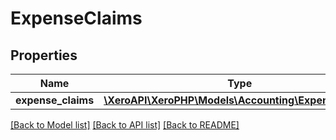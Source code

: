 # ExpenseClaims

## Properties
Name | Type | Description | Notes
------------ | ------------- | ------------- | -------------
**expense_claims** | [**\XeroAPI\XeroPHP\Models\Accounting\ExpenseClaim[]**](ExpenseClaim.md) |  | [optional] 

[[Back to Model list]](../README.md#documentation-for-models) [[Back to API list]](../README.md#documentation-for-api-endpoints) [[Back to README]](../README.md)


